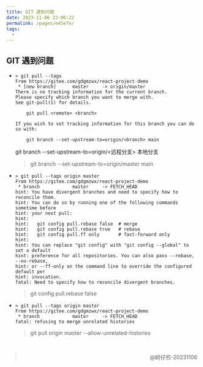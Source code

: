 ```yaml
---
title: GIT 遇到问题
date: 2023-11-06 22:06:22
permalink: /pages/e45e7e/
tags:
  - 
---
```

## GIT 遇到问题

- ```shell
  > git pull --tags
  From https://gitee.com/gdgmzwx/react-project-demo
   * [new branch]      master     -> origin/master
  There is no tracking information for the current branch.
  Please specify which branch you want to merge with.
  See git-pull(1) for details.
  
      git pull <remote> <branch>
  
  If you wish to set tracking information for this branch you can do so with:
  
      git branch --set-upstream-to=origin/<branch> main
  ```

  git branch --set-upstream-to=origin/<远程分支> 本地分支

  > git branch --set-upstream-to=origin/master main

- ```shell
  > git pull --tags origin master
  From https://gitee.com/gdgmzwx/react-project-demo
   * branch            master     -> FETCH_HEAD
  hint: You have divergent branches and need to specify how to reconcile them.
  hint: You can do so by running one of the following commands sometime before
  hint: your next pull:
  hint: 
  hint:   git config pull.rebase false  # merge
  hint:   git config pull.rebase true   # rebase
  hint:   git config pull.ff only       # fast-forward only
  hint: 
  hint: You can replace "git config" with "git config --global" to set a default
  hint: preference for all repositories. You can also pass --rebase, --no-rebase,
  hint: or --ff-only on the command line to override the configured default per
  hint: invocation.
  fatal: Need to specify how to reconcile divergent branches.
  ```

  > git config pull.rebase false

- ```shell
  > git pull --tags origin master
  From https://gitee.com/gdgmzwx/react-project-demo
   * branch            master     -> FETCH_HEAD
  fatal: refusing to merge unrelated histories
  ```

  > git pull origin master --allow-unrelated-histories


  <br>



> <p align="right">@蚵仔煎-20231106</p>
